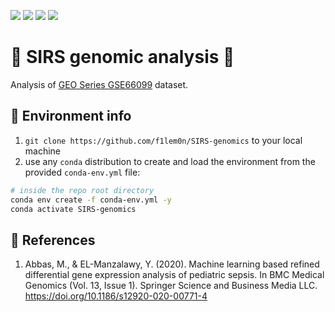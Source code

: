 ![](https://img.shields.io/badge/language-python-yellow.svg)
![](https://img.shields.io/badge/license-MIT-000000.svg)
![](https://img.shields.io/badge/github-v1.0.0-519dd9.svg)
![](https://progress-bar.dev/1)

# 🧬 SIRS genomic analysis 🧬

Analysis of [GEO Series GSE66099](https://www.ncbi.nlm.nih.gov/geo/query/acc.cgi?acc=GSE66099) dataset.

## 🐍 Environment info

1. `git clone https://github.com/f1lem0n/SIRS-genomics` to your local machine
1. use any `conda` distribution to create and load the environment from the provided `conda-env.yml` file:
```bash
# inside the repo root directory
conda env create -f conda-env.yml -y
conda activate SIRS-genomics
```

## 📖 References

1. Abbas, M., & EL-Manzalawy, Y. (2020). Machine learning based refined differential gene expression analysis of pediatric sepsis. In BMC Medical Genomics (Vol. 13, Issue 1). Springer Science and Business Media LLC. https://doi.org/10.1186/s12920-020-00771-4
